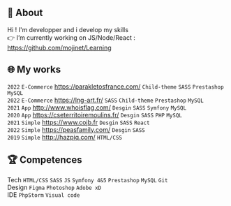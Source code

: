 ## 🎯 About
Hi ! I'm developper and i develop my skills  
👉 I’m currently working on JS/Node/React : https://github.com/mojinet/Learning

## 🌐 My works
```2022``` ```E-Commerce```  https://parakletosfrance.com/   ```Child-theme``` ```SASS``` ```Prestashop``` ```MySQL```  
```2022``` ```E-Commerce``` https://lng-art.fr/ ```SASS``` ```Child-theme``` ```Prestashop``` ```MySQL```  
```2021``` ```App``` http://www.whoisflag.com/ ```Desgin``` ```SASS``` ```Symfony``` ```MySQL```  
```2020``` ```App``` https://cseterritoiremoulins.fr/ ```Desgin``` ```SASS``` ```PHP``` ```MySQL```  
```2021``` ```Simple``` https://www.cojb.fr ```Desgin``` ```SASS``` ```React```  
```2022``` ```Simple``` https://peasfamily.com/  ```Desgin``` ```SASS```  
```2019``` ```Simple``` http://hazpiq.com/  ```HTML/CSS```

## 🏆 Competences
Tech ```HTML/CSS``` ```SASS``` ```JS``` ```Symfony 4&5``` ```Prestashop```  ```MySQL``` ```Git```  
Design ```Figma``` ```Photoshop``` ```Adobe xD```   
IDE ```PhpStorm``` ```Visual code``` 

<!--
**mojinet/mojinet** is a ✨ _special_ ✨ repository because its `README.md` (this file) appears on your GitHub profile.
Here are some ideas to get you started:
- 🔭 I’m currently working on ...
- 🌱 I’m currently learning ...
- 👯 I’m looking to collaborate on ...
- 🤔 I’m looking for help with ...
- 💬 Ask me about ...
- 📫 How to reach me: ...
- 😄 Pronouns: ...
- ⚡ Fun fact: ...
-->
